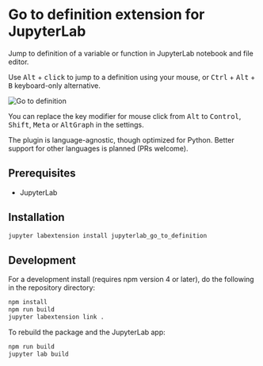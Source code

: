 # Go to definition extension for JupyterLab

Jump to definition of a variable or function in JupyterLab notebook and file editor.

Use <kbd>Alt</kbd> + <kbd>click</kbd> to jump to a definition using your mouse, or <kbd>Ctrl</kbd> + <kbd>Alt</kbd> + <kbd>B</kbd> keyboard-only alternative.

![Go to definition](https://user-images.githubusercontent.com/5832902/47969769-616a8880-e074-11e8-9da3-6aed3ff9182a.gif)

You can replace the key modifier for mouse click from <kbd>Alt</kbd> to <kbd>Control</kbd>, <kbd>Shift</kbd>, <kbd>Meta</kbd> or <kbd>AltGraph</kbd> in the settings.

The plugin is language-agnostic, though optimized for Python. Better support for other languages is planned (PRs welcome).

## Prerequisites

* JupyterLab

## Installation

```bash
jupyter labextension install jupyterlab_go_to_definition
```

## Development

For a development install (requires npm version 4 or later), do the following in the repository directory:

```bash
npm install
npm run build
jupyter labextension link .
```

To rebuild the package and the JupyterLab app:

```bash
npm run build
jupyter lab build
```

